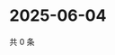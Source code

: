 # 2025-06-04

共 0 条

<!-- BEGIN ZHIHUQUESTIONS -->
<!-- 最后更新时间 Wed Jun 04 2025 13:12:23 GMT+0800 (China Standard Time) -->

<!-- END ZHIHUQUESTIONS -->
